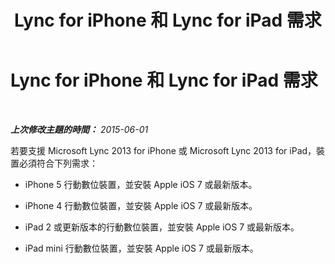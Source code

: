 ﻿---
title: Lync for iPhone 和 Lync for iPad 需求
TOCTitle: Lync for iPhone 和 Lync for iPad 需求
ms:assetid: 35e3455a-1570-4ca6-9ec7-5f5e81fdf268
ms:mtpsurl: https://technet.microsoft.com/zh-tw/library/Hh690978(v=OCS.15)
ms:contentKeyID: 52056086
ms.date: 08/10/2015
mtps_version: v=OCS.15
ms.translationtype: HT
---

# Lync for iPhone 和 Lync for iPad 需求

 

_**上次修改主題的時間：** 2015-06-01_

若要支援 Microsoft Lync 2013 for iPhone 或 Microsoft Lync 2013 for iPad，裝置必須符合下列需求：

  - iPhone 5 行動數位裝置，並安裝 Apple iOS 7 或最新版本。

  - iPhone 4 行動數位裝置，並安裝 Apple iOS 7 或最新版本。

  - iPad 2 或更新版本的行動數位裝置，並安裝 Apple iOS 7 或最新版本。

  - iPad mini 行動數位裝置，並安裝 Apple iOS 7 或最新版本。


